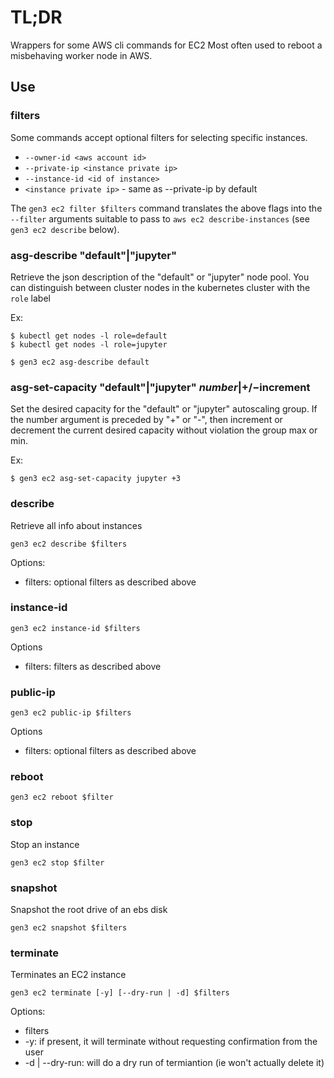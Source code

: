 # TL;DR

Wrappers for some AWS cli commands for EC2
Most often used to reboot a misbehaving worker node in AWS.

## Use

### filters

Some commands accept optional filters for selecting specific instances.

* `--owner-id <aws account id>`
* `--private-ip <instance private ip>`
* `--instance-id <id of instance>`
* `<instance private ip>` - same as --private-ip by default

The `gen3 ec2 filter $filters` command translates the above
flags into the `--filter` arguments suitable to pass to 
`aws ec2 describe-instances` (see `gen3 ec2 describe` below).

### asg-describe "default"|"jupyter"

Retrieve the json description of the "default" or "jupyter" node pool.
You can distinguish between cluster nodes in the kubernetes cluster
with the `role` label

Ex:
```
$ kubectl get nodes -l role=default
$ kubectl get nodes -l role=jupyter

$ gen3 ec2 asg-describe default
```

### asg-set-capacity "default"|"jupyter" $number|+/-$increment

Set the desired capacity for the "default" or "jupyter" autoscaling group.
If the number argument is preceded by "+" or "-", then increment or decrement
the current desired capacity without violation the group max or min.

Ex:
```
$ gen3 ec2 asg-set-capacity jupyter +3
```

### describe

Retrieve all info about instances
```
gen3 ec2 describe $filters
```
Options:
- filters: optional filters as described above

### instance-id
```
gen3 ec2 instance-id $filters
```
Options
- filters: filters as described above

### public-ip
```
gen3 ec2 public-ip $filters
```
Options
- filters: optional filters as described above

### reboot
```
gen3 ec2 reboot $filter
```


### stop
Stop an instance

```
gen3 ec2 stop $filter
```


### snapshot

Snapshot the root drive of an ebs disk
```
gen3 ec2 snapshot $filters
```

### terminate
Terminates an EC2 instance
```
gen3 ec2 terminate [-y] [--dry-run | -d] $filters
```
Options:
- filters
- -y: if present, it will terminate without requesting confirmation from the user
- -d | --dry-run: will do a dry run of termiantion (ie won't actually delete it)

